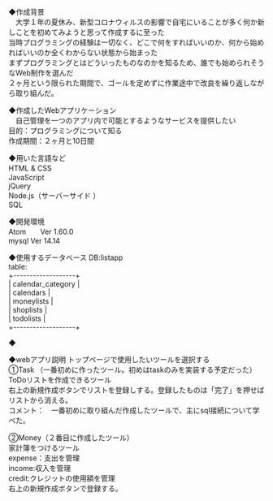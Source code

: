  ◆作成背景<br>
　大学１年の夏休み、新型コロナウィルスの影響で自宅にいることが多く何か新しことを初めてみようと思って作成するに至った<br>
 当時プログラミングの経験は一切なく、どこで何をすればいいのか、何から始めればいいのか全くわからない状態から始まった<br>
 まずプログラミングとはどういったものなのかを知るため、誰でも始められそうなWeb制作を選んだ<br>
 ２ヶ月という限られた期間で、ゴールを定めずに作業途中で改良を繰り返しながら取り組んだ。<br>
 
 ◆作成したWebアプリケーション<br>
　自己管理を一つのアプリ内で可能とするようなサービスを提供したい<br>
 目的：プログラミングについて知る<br>
 作成期間：２ヶ月と10日間<br>
 
◆用いた言語など<br>
HTML & CSS　<br>
JavaScript<br>
jQuery<br>
Node.js（サーバーサイド ）<br>
SQL<br>

◆開発環境<br>
Atom　　Ver 1.60.0<br>
mysql  Ver 14.14<br>

◆使用するデータベース
DB:listapp<br>
table:<br>
+-------------------+<br>
| calendar_category |<br>
| calendars         |<br>
| moneylists        |<br>
| shoplists         |<br>
| todolists         |<br>
+-------------------+<br>

◆

◆webアプリ説明
トップページで使用したいツールを選択する<br>
①Task （一番初めに作ったツール。初めはtaskのみを実装する予定だった）<br>
  ToDoリストを作成できるツール<br>
  右上の新規作成ボタンでリストを登録しする。登録したものは「完了」を押せばリストから消える。<br>
  コメント：　一番初めに取り組んだ作成したツールで、主にsql接続について学べた。<br>
  
               
②Money（２番目に作成したツール）<br>
  家計簿をつけるツール<br>
  expense：支出を管理<br>
  income:収入を管理<br>
  credit:クレジットの使用額を管理<br>
  右上の新規作成ボタンで登録する。
 
  
